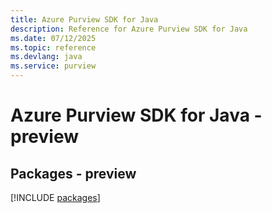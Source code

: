 ```yaml
---
title: Azure Purview SDK for Java
description: Reference for Azure Purview SDK for Java
ms.date: 07/12/2025
ms.topic: reference
ms.devlang: java
ms.service: purview
---
```

# Azure Purview SDK for Java - preview
## Packages - preview
[!INCLUDE [packages](purview-index.md)]